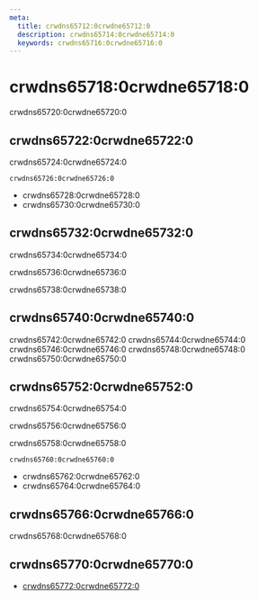 ```yaml
---
meta:
  title: crwdns65712:0crwdne65712:0
  description: crwdns65714:0crwdne65714:0
  keywords: crwdns65716:0crwdne65716:0
---
```


# crwdns65718:0crwdne65718:0
crwdns65720:0crwdne65720:0

<entry-ad />

## crwdns65722:0crwdne65722:0
crwdns65724:0crwdne65724:0

`crwdns65726:0crwdne65726:0`
- crwdns65728:0crwdne65728:0
- crwdns65730:0crwdne65730:0


## crwdns65732:0crwdne65732:0
crwdns65734:0crwdne65734:0

  crwdns65736:0crwdne65736:0

  crwdns65738:0crwdne65738:0

## crwdns65740:0crwdne65740:0
crwdns65742:0crwdne65742:0
<alert type="success">crwdns65744:0crwdne65744:0</alert>
<alert type="info">crwdns65746:0crwdne65746:0</alert>
<alert type="warning">crwdns65748:0crwdne65748:0</alert>
<alert type="error">crwdns65750:0crwdne65750:0</alert>

## crwdns65752:0crwdne65752:0
crwdns65754:0crwdne65754:0

  crwdns65756:0crwdne65756:0

  crwdns65758:0crwdne65758:0

  `crwdns65760:0crwdne65760:0`
  - crwdns65762:0crwdne65762:0
  - crwdns65764:0crwdne65764:0

## crwdns65766:0crwdne65766:0
crwdns65768:0crwdne65768:0

## crwdns65770:0crwdne65770:0
  - [crwdns65772:0crwdne65772:0]()

<doc-footer />
